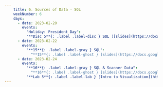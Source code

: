```yaml
---
    title: 6. Sources of Data - SQL
    weekNumber: 6
    days:
      - date: 2023-02-20
        events:
          "Holiday: President Day":
          "**Disc 5**{: .label .label-disc } SQL ([slides](https://docs.google.com/presentation/d/1D1BfjNRbeL97p4fC4GxHpTqrMc7bskMPpd-57PoSceM/edit?usp=sharing)) ([video](https://kaltura.berkeley.edu/media/ECON+148%2C+DIS+102+%28Spring+2023%29/1_19brm5ec/288222162))":
      - date: 2023-02-22
        events:
          "**15**{: .label .label-gray } SQL":
            "**15**{: .label .label-ghost } [slides](https://docs.google.com/presentation/d/18AMI2S4_dB6RW1Yw99tmHjdoyJzwQ9SPUOYHCqhf794/edit?usp=sharing) • video • code: [Basics](https://datahub.berkeley.edu/hub/user-redirect/git-pull?repo=https%3A%2F%2Fgithub.com%2FUCB-Econ-148%2Fsp23-student&branch=main&urlpath=lab%2Ftree%2Fsp23-student%2Flec%2FLec6-1%2FData100_basicSQL.ipynb), [Soda](https://datahub.berkeley.edu/hub/user-redirect/git-pull?repo=https%3A%2F%2Fgithub.com%2FUCB-Econ-148%2Fsp23-student&branch=main&urlpath=lab%2Ftree%2Fsp23-student%2Flec%2FLec6-1%2FSQL_Soda_EVD.ipynb)"
      - date: 2023-02-24
        events:
          "**16**{: .label .label-gray } SQL & Scanner Data":
            "**16**{: .label .label-ghost } [slides](https://docs.google.com/presentation/d/13GQt-cUlc4jyRIQRDsCl3h-4_WbapC1kxlP5k8SOKJQ/edit?usp=sharing) • video • code: [Soda II](https://datahub.berkeley.edu/hub/user-redirect/git-pull?repo=https%3A%2F%2Fgithub.com%2FUCB-Econ-148%2Fsp23-student&branch=main&urlpath=lab%2Ftree%2Fsp23-student%2Flec%2FLec6-2%2FSQL_Soda2.ipynb)"
          "**Lab 5**{: .label .label-lab } [Intro to Visualization](https://datahub.berkeley.edu/hub/user-redirect/git-pull?repo=https%3A%2F%2Fgithub.com%2FUCB-Econ-148%2Fsp23-student&branch=main&urlpath=lab%2Ftree%2Fsp23-student%2Flab%2Flab05%2Flab05.ipynb) **(due Mar. 7)**":         
---
```

